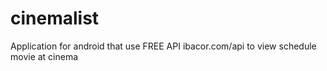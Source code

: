 # cinemalist

Application for android that use FREE API ibacor.com/api to view schedule movie at cinema
